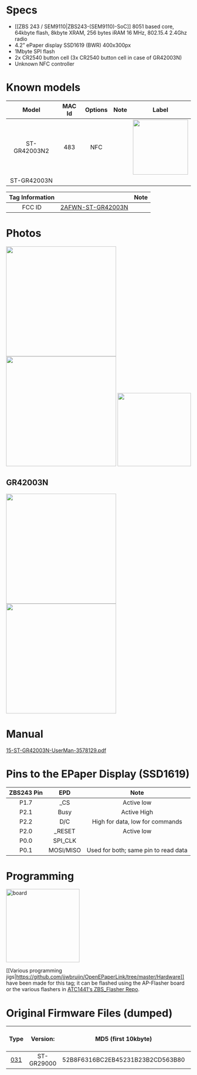 

# Specs #
* [[ZBS 243 / SEM9110|ZBS243-(SEM9110)-SoC]] 8051 based core, 64kbyte flash, 8kbyte XRAM, 256 bytes iRAM 16 MHz, 802.15.4 2.4Ghz radio
* 4.2” ePaper display SSD1619 (BWR) 400x300px
* 1Mbyte SPI flash
* 2x CR2540 button cell (3x CR2540 button cell in case of GR42003N)
* Unknown NFC controller

# Known models # 
Model | MAC Id | Options | Note | Label
:-------------------------:|:------:|:-----------------------:|:-------------------------:|:---------------------:
ST-GR42003N2 | 483 | NFC |  | <img width="150" src="https://github.com/jjwbruijn/OpenEPaperLink/assets/2544995/d9cde69f-2dad-4059-8aad-b516d9cb5024">
ST-GR42003N | | | 

 Tag Information                     |       | Note
:-------------------------:|:-------------------------:|:-------------------------:
FCC ID | [2AFWN-ST-GR42003N](https://fccid.io/2AFWN-ST-GR42003N)

# Photos #

<img width="300" src="https://github.com/jjwbruijn/OpenEPaperLink/assets/2544995/0d791025-ffc2-4107-8c3e-7485de729206">
<img width="300" src="https://github.com/jjwbruijn/OpenEPaperLink/assets/2544995/effcbc75-bb0e-48d4-b77e-268e940f4501">
<img width="200" src="https://github.com/jjwbruijn/OpenEPaperLink/assets/2544995/85b43161-073d-4288-a361-bf58f9f13a8f"><br/>

## GR42003N ##
<img width="300" src="https://github.com/jjwbruijn/OpenEPaperLink/assets/109387/c93c5cd6-fc39-400d-ac3b-7cbdd739d31c">
<img width="300" src="https://github.com/jjwbruijn/OpenEPaperLink/assets/109387/713432c3-ab24-4f8e-9a16-e9b601ab750d">


# Manual #
[15-ST-GR42003N-UserMan-3578129.pdf](https://github.com/jjwbruijn/OpenEPaperLink/files/11761545/15-ST-GR42003N-UserMan-3578129.pdf)

# Pins to the EPaper Display (SSD1619) #
ZBS243 Pin                       |EPD       | Note             
:-------------------------:|:-------------------------:|:-------------------------:
P1.7 | _CS | Active low
P2.1 | Busy | Active High
P2.2 | D/C | High for data, low for commands
P2.0 | _RESET | Active low
P0.0 | SPI_CLK
P0.1 | MOSI/MISO | Used for both; same pin to read data

# Programming #
[<img width="200" alt="board" src="https://github.com/jjwbruijn/OpenEPaperLink/assets/2544995/4c883951-5be5-405e-b685-e6eb0dc48e9b">](https://github.com/jjwbruijn/OpenEPaperLink/assets/2544995/4c883951-5be5-405e-b685-e6eb0dc48e9b)

[[Various programming jigs|https://github.com/jjwbruijn/OpenEPaperLink/tree/master/Hardware]] have been made for this tag; it can be flashed using the AP-Flasher board or the various flashers in [ATC1441's ZBS_Flasher Repo](https://github.com/atc1441/ZBS_Flasher).

# Original Firmware Files (dumped) #
Type | Version:     | MD5 (first 10kbyte) | Original Tag Mac (as written on case)| Note
:------------------:|:----------:|:-------------:|:--------------:|:---------------:
[031](https://github.com/jjwbruijn/OpenEPaperLink/blob/master/fw_dumps/031-02393A793B16-ST-GR29000.bin) | ST-GR29000 | 52B8F6316BC2EB45231B23B2CD563B80 | 02393A793B16